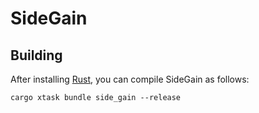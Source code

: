 # SideGain

## Building

After installing [Rust](https://rustup.rs/), you can compile SideGain as follows:

```shell
cargo xtask bundle side_gain --release
```

